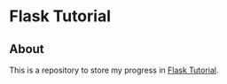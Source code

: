 # Flask Tutorial

## About

This is a repository to store my progress in 
[Flask Tutorial](https://flask.palletsprojects.com/en/2.1.x/tutorial/).
